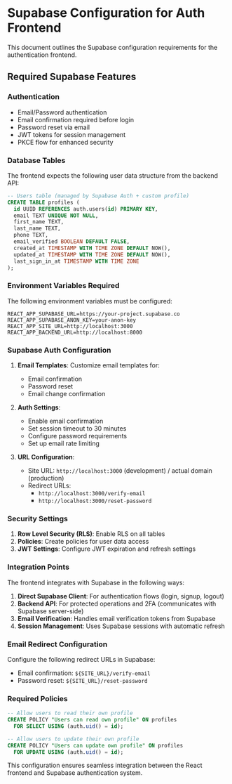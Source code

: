 # Supabase Configuration for Auth Frontend

This document outlines the Supabase configuration requirements for the authentication frontend.

## Required Supabase Features

### Authentication
- Email/Password authentication
- Email confirmation required before login
- Password reset via email
- JWT tokens for session management
- PKCE flow for enhanced security

### Database Tables
The frontend expects the following user data structure from the backend API:

```sql
-- Users table (managed by Supabase Auth + custom profile)
CREATE TABLE profiles (
  id UUID REFERENCES auth.users(id) PRIMARY KEY,
  email TEXT UNIQUE NOT NULL,
  first_name TEXT,
  last_name TEXT,
  phone TEXT,
  email_verified BOOLEAN DEFAULT FALSE,
  created_at TIMESTAMP WITH TIME ZONE DEFAULT NOW(),
  updated_at TIMESTAMP WITH TIME ZONE DEFAULT NOW(),
  last_sign_in_at TIMESTAMP WITH TIME ZONE
);
```

### Environment Variables Required

The following environment variables must be configured:

```env
REACT_APP_SUPABASE_URL=https://your-project.supabase.co
REACT_APP_SUPABASE_ANON_KEY=your-anon-key
REACT_APP_SITE_URL=http://localhost:3000
REACT_APP_BACKEND_URL=http://localhost:8000
```

### Supabase Auth Configuration

1. **Email Templates**: Customize email templates for:
   - Email confirmation
   - Password reset
   - Email change confirmation

2. **Auth Settings**:
   - Enable email confirmation
   - Set session timeout to 30 minutes
   - Configure password requirements
   - Set up email rate limiting

3. **URL Configuration**:
   - Site URL: `http://localhost:3000` (development) / actual domain (production)
   - Redirect URLs: 
     - `http://localhost:3000/verify-email`
     - `http://localhost:3000/reset-password`

### Security Settings

1. **Row Level Security (RLS)**: Enable RLS on all tables
2. **Policies**: Create policies for user data access
3. **JWT Settings**: Configure JWT expiration and refresh settings

### Integration Points

The frontend integrates with Supabase in the following ways:

1. **Direct Supabase Client**: For authentication flows (login, signup, logout)
2. **Backend API**: For protected operations and 2FA (communicates with Supabase server-side)
3. **Email Verification**: Handles email verification tokens from Supabase
4. **Session Management**: Uses Supabase sessions with automatic refresh

### Email Redirect Configuration

Configure the following redirect URLs in Supabase:

- Email confirmation: `${SITE_URL}/verify-email`
- Password reset: `${SITE_URL}/reset-password`

### Required Policies

```sql
-- Allow users to read their own profile
CREATE POLICY "Users can read own profile" ON profiles
  FOR SELECT USING (auth.uid() = id);

-- Allow users to update their own profile
CREATE POLICY "Users can update own profile" ON profiles
  FOR UPDATE USING (auth.uid() = id);
```

This configuration ensures seamless integration between the React frontend and Supabase authentication system.
